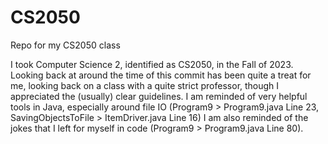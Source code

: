 # CS2050
  Repo for my CS2050 class

I took Computer Science 2, identified as CS2050, in the Fall of 2023.
Looking back at around the time of this commit has been quite a treat for me, looking back on a class with a quite strict professor, though I appreciated the (usually) clear guidelines.
I am reminded of very helpful tools in Java, especially around file IO (Program9 > Program9.java Line 23, SavingObjectsToFile > ItemDriver.java Line 16)
I am also reminded of the jokes that I left for myself in code (Program9 > Program9.java Line 80).
